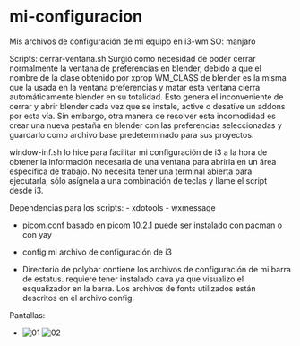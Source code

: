 # mi-configuracion
Mis archivos de configuración de mi equipo en i3-wm
SO: manjaro

Scripts:
 cerrar-ventana.sh Surgió como necesidad de poder cerrar normalmente la ventana de preferencias en blender, debido a que el nombre de la clase obtenido por xprop WM_CLASS de blender es la misma que la usada en la ventana preferencias y matar esta ventana cierra automáticamente blender en su totalidad. Esto genera el inconveniente de cerrar y abrir blender cada vez que se instale, active o desative un addons por esta vía. Sin embargo, otra manera de resolver esta incomodidad es crear una nueva pestaña en blender con las preferencias seleccionadas y guardarlo como archivo base predeterminado para sus proyectos.

window-inf.sh lo hice para facilitar mi configuración de i3 a la hora de obtener la información necesaria de una ventana para abrirla en un área específica de trabajo. No necesita tener una terminal abierta para ejecutarla, sólo asígnela a una combinación de teclas y llame el script desde i3.

Dependencias para los scripts:
    - xdotools
    - wxmessage

- picom.conf basado en picom 10.2.1 puede ser instalado con pacman o con yay

- config mi archivo de configuración de i3

- Directorio de polybar contiene los archivos de configuración de mi barra de estatus. requiere tener instalado cava ya que visualizo el esqualizador en la barra. Los archivos de fonts utilizados están descritos en el archivo config.

Pantallas:
- ![01](https://github.com/maljos/mi-configuracion/assets/3738917/72a017d7-dd0f-46e1-a0f7-fe0ff772a760)
![02](https://github.com/maljos/mi-configuracion/assets/3738917/768bfad8-bec5-4dd1-943a-d647ebc561c5)

